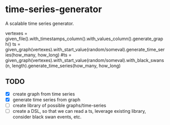 # time-series-generator
A scalable time series generator.

vertexes = given_file().with_timestamps_column().with_values_column().generate_graph()
ts = given_graph(vertexes).with_start_value(random/someval).generate_time_series(how_many, how_long)
#ts = given_graph(vertexes).with_start_value(random/someval).with_black_swans(n, length).generate_time_series(how_many, how_long)

## TODO
 - [X] create graph from time series
 - [X] generate time series from graph
 - [ ] create library of possible graphs/time-series
 - [ ] create a DSL, so that we can read a ts, leverage existing library, consider black swan events, etc.
